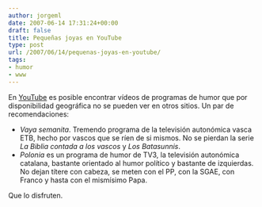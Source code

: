 ```yaml
---
author: jorgeml
date: 2007-06-14 17:31:24+00:00
draft: false
title: Pequeñas joyas en YouTube
type: post
url: /2007/06/14/pequenas-joyas-en-youtube/
tags:
- humor
- www
---
```


En [YouTube](http://www.youtube.com) es posible encontrar vídeos de programas de humor que por disponibilidad geográfica no se pueden ver en otros sitios. Un par de recomendaciones:

* _Vaya semanita_. Tremendo programa de la televisión autonómica vasca ETB, hecho por vascos que se ríen de si mismos. No se pierdan la serie _La Biblia contada a los vascos_ y _Los Batasunnis_.
* _Polonia_ es un programa de humor de TV3, la televisión autonómica catalana, bastante orientado al humor político y bastante de izquierdas. No dejan títere con cabeza, se meten con el PP, con la SGAE, con Franco y hasta con el mismísimo Papa.

Que lo disfruten.
